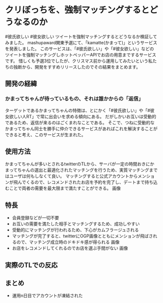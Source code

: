 # クリぼっちを、強制マッチングするとどうなるのか

\#彼氏欲しい \#彼女欲しい ツイートを強制マッチングするとどうなるか検証してみました。
mashupaward関東予選にて、「kamatte(かまって)」というサービスを発表しました。
このサービスは、「\#彼氏欲しい」や「\#彼女欲しい」などのツイートを強制マッチングしホットペッパーAPIでお店の用意までするサービスです。
惜しくも予選3位でしたが、クリスマス前から運用してみたいという私たちの独断から、開発をすすめリリースしたのでその結果をまとめます。


## 開発の経緯
### かまってちゃんが待っているもの、それは誰かからの「返信」
ターゲットであるかまってちゃんの特徴は、とにかく「#彼氏欲しい」や「#彼女欲しい人RT」で常に出会いを求める傾向にある。
だがしかいお互いは受動的であるため、返信が来るのはごくまれなことである。 そこで、つねに受動的なかまってちゃん同士を勝手に仲介できるサービスがあればこれを解決することができると考え、このサービスが生まれた。

## 使用方法
かまってちゃんが多いとされるtwitterのTLから、サーバが一定の時間おきにかまってちゃんの選出と最適化されたマッチングを行うため、実質マッチングまではユーザは何もしなくて良い。
マッチングすると公式アカウントからメンションが飛んでくるので、レコメンドされたお店を予約を完了し、デートまで持ち込むことで両者の需要を最大限まで満たすことができる。
画像


## 特長
- 会員登録などが一切不要
- お互いの需要を満たした相手とマッチングするため、成功しやすい
- 受動的にマッチングが行われるため、下心がカムフラージュされる
- マッチングが完了すると、twitterにOGP画像とともにメンションが飛ばされるので、マッチング成立時のドキドキ感が得られる
画像
- お店をレコメンドしてくれるのでお店を選ぶ手間がない
画像

## 実際のTLでの反応




## まとめ
- 運用n日目でアカウントが凍結された


